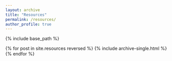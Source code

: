```yaml
---
layout: archive 
title: "Resources"
permalink: /resources/
author_profile: true
---
```

{% include base_path %}

{% for post in site.resources reversed %}
  {% include archive-single.html %}
{% endfor %}
